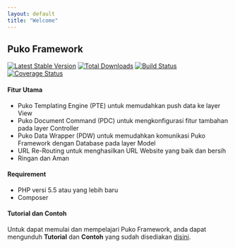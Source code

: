 ```yaml
---
layout: default
title: "Welcome"
---
```


## Puko Framework

[![Latest Stable Version](https://poser.pugx.org/puko/framework/v/stable)](https://packagist.org/packages/puko/framework)
[![Total Downloads](https://poser.pugx.org/puko/framework/downloads)](https://packagist.org/packages/puko/framework)
[![Build Status](https://travis-ci.org/Velliz/pukoframework.svg?branch=master)](https://travis-ci.org/Velliz/pukoframework)
[![Coverage Status](https://coveralls.io/repos/github/Velliz/pukoframework/badge.svg?branch=master)](https://coveralls.io/github/Velliz/pukoframework?branch=master)

#### Fitur Utama

* Puko Templating Engine (PTE) untuk memudahkan push data ke layer View
* Puko Document Command (PDC) untuk mengkonfigurasi fitur tambahan pada layer Controller
* Puko Data Wrapper (PDW) untuk memudahkan komunikasi Puko Framework dengan Database pada layer Model
* URL Re-Routing untuk menghasilkan URL Website yang baik dan bersih
* Ringan dan Aman

#### Requirement

* PHP versi 5.5 atau yang lebih baru
* Composer

#### Tutorial dan Contoh

Untuk dapat memulai dan mempelajari Puko Framework, anda dapat mengunduh **Tutorial** dan **Contoh** yang sudah disediakan [disini](https://github.com/Velliz/pukoexample).
